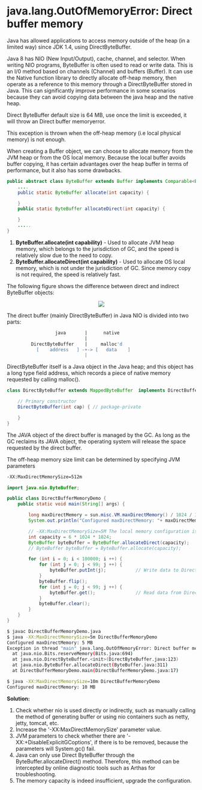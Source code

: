 # java.lang.OutOfMemoryError: Direct buffer memory

Java has allowed applications to access memory outside of the heap (in a limited way) since JDK 1.4, using DirectByteBuffer.

Java 8 has NIO (New Input/Output), cache, channel, and selector. When writing NIO programs, ByteBuffer is often used to read or write data. This is an I/0 method based on channels (Channel) and buffers (Buffer). It can use the Native function library to directly allocate off-heap memory, then operate as a reference to this memory through a DirectByteBuffer stored in Java. This can significantly improve performance in some scenarios because they can avoid copying data between the java heap and the native heap.

Direct ByteBuffer default size is 64 MB, use once the limit is exceeded, it will throw an Direct buffer memoryerror.

This exception is thrown when the off-heap memory (i.e local physical memory) is not enough.

When creating a Buffer object, we can choose to allocate memory from the JVM heap or from the OS local memory. Because the local buffer avoids buffer copying, it has certain advantages over the heap buffer in terms of performance, but it also has some drawbacks.

```java
public abstract class ByteBuffer extends Buffer implements Comparable<ByteBuffer> {
    ....
    public static ByteBuffer allocate(int capacity) {

    }
    public static ByteBuffer allocateDirect(int capacity) {

    }
    .....
}
```
1. **ByteBuffer.allocate(int capability)** - Used to allocate JVM heap memory, which belongs to the jurisdiction of GC, and the speed is relatively slow due to the need to copy.
2. **ByteBuffer.allocateDirect(int capability)** - Used to allocate OS local memory, which is not under the jurisdiction of GC. Since memory copy is not required, the speed is relatively fast.

The following figure shows the difference between direct and indirect ByteBuffer objects:

<p align="center">
  <img src="https://github.com/rangareddy/ranga-java-oom/blob/main/images/OOM_DirectBuffer.gif">
</p>

The direct buffer (mainly DirectByteBuffer) in Java NIO is divided into two parts:
```sh
                  java       |      native   
                             |
         DirectByteBuffer    |     malloc'd
           [    address   ] -+-> [   data    ]
                             |
```
DirectByteBuffer itself is a Java object in the Java heap; and this object has a long type field address, which records a piece of native memory requested by calling malloc().
```java
class DirectByteBuffer extends MappedByteBuffer  implements DirectBuffer {

    // Primary constructor
    DirectByteBuffer(int cap) { // package-private

    }
}
```
The JAVA object of the direct buffer is managed by the GC. As long as the GC reclaims its JAVA object, the operating system will release the space requested by the direct buffer.

The off-heap memory size limit can be determined by specifying JVM parameters
```sh
-XX:MaxDirectMemorySize=512m
```

```java
import java.nio.ByteBuffer;

public class DirectBufferMemoryDemo {
    public static void main(String[] args) {

        long maxDirectMemory = sun.misc.VM.maxDirectMemory() / 1024 / 1024;
        System.out.println("Configured maxDirectMemory: "+ maxDirectMemory + " MB");

        // -XX:MaxDirectMemorySize=5M The local memory configuration is 5MB, and the actual use here is 6MB
        int capacity = 6 * 1024 * 1024;
        ByteBuffer byteBuffer = ByteBuffer.allocateDirect(capacity);
        // ByteBuffer byteBuffer = ByteBuffer.allocate(capacity);

        for (int i = 0; i < 100000; i ++) {
            for (int j = 0; j < 99; j ++) {
                byteBuffer.putInt(j);           // Write data to DirectBuffer
            }
            byteBuffer.flip();
            for (int j = 0; j < 99; j ++) {
                byteBuffer.get();               // Read data from DirectBuffer
            }
            byteBuffer.clear();
        }
    }
}
```

```sh
$ javac DirectBufferMemoryDemo.java
$ java -XX:MaxDirectMemorySize=5m DirectBufferMemoryDemo
Configured maxDirectMemory: 5 MB
Exception in thread "main" java.lang.OutOfMemoryError: Direct buffer memory
  at java.nio.Bits.reserveMemory(Bits.java:694)
  at java.nio.DirectByteBuffer.<init>(DirectByteBuffer.java:123)
  at java.nio.ByteBuffer.allocateDirect(ByteBuffer.java:311)
  at DirectBufferMemoryDemo.main(DirectBufferMemoryDemo.java:17)

$ java -XX:MaxDirectMemorySize=10m DirectBufferMemoryDemo
Configured maxDirectMemory: 10 MB
```
**Solution:**

1. Check whether nio is used directly or indirectly, such as manually calling the method of generating buffer or using nio containers such as netty, jetty, tomcat, etc.
2. Increase the '-XX:MaxDirectMemorySize' parameter value.
3. JVM parameters to check whether there are '-XX:+DisableExplicitGCoptions', if there is to be removed, because the parameters will System.gc() fail.
4. Java can only use Direct ByteBuffer through the ByteBuffer.allocateDirect() method. Therefore, this method can be intercepted by online diagnostic tools such as Arthas for troubleshooting.
5. The memory capacity is indeed insufficient, upgrade the configuration.
